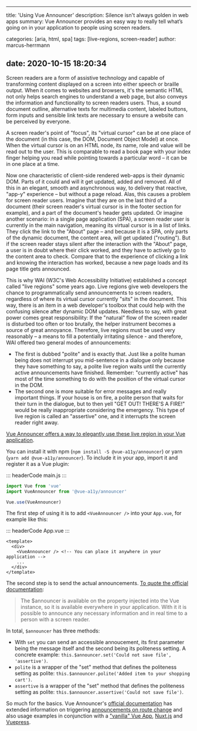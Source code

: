 ---
title: 'Using Vue Announcer'
description: Silence isn't always golden in web apps
summary: Vue Announcer provides an easy way to really tell what’s going on in your application to people using screen readers.

categories: [aria, html, spa]
tags: [live-regions, screen-reader]
author: marcus-herrmann

date: 2020-10-15 18:20:34
-------------------------

Screen readers are a form of assistive technology and capable of transforming content displayed on a screen into either speech or braille output. When it comes to websites and browsers, it's the semantic HTML not only helps search engines to understand a web page, but also conveys the information and functionality to screen readers users. Thus, a sound document outline, alternative texts for multimedia content, labeled buttons, form inputs and sensible link texts are necessary to ensure a website can be perceived by everyone.

A screen reader's point of "focus", its "virtual cursor" can be at one place of the document (in this case, the DOM, Document Object Model) at once. When the virtual cursor is on an HTML node, its name, role and value will be read out to the user.  This is comparable to read a book page with your index finger helping you read while pointing towards a particular word – it can be in one place at a time.

Now one characteristic of client-side rendered web-apps is their dynamic DOM. Parts of it could and will it get updated, added and removed. All of this in an elegant, smooth and asynchronous way, to delivery that reactive, "app-y" experience – but without a page reload. Alas, this causes a problem for screen reader users. Imagine that they are on the last third of a document (their screen reader's virtual cursor is in the footer section for example), and a part of the document's header gets updated. Or imagine another scenario: in a single page application (SPA), a screen reader user is currently in the main navigation, meaning its virtual cursor is in a list of links. They click the link to the "About" page – and because it is a SPA, only parts of the dynamic document, the content area, will get updated ("routing"). But if the screen reader stays silent after the interaction with the "About" page, a user is in doubt where their click worked, and they have to actively go to the content area to check. Compare that to the experience of clicking a link and knowing the interaction has worked, because a new page loads and its page title gets announced.

This is why WAI (W3C's Web Accessibility Initiative) established a concept called "live regions" some years ago. Live regions give web developers the chance to programmatically send announcements to screen readers, regardless of where its virtual cursor currently "sits" in the document. This way, there is an item in a web developer's toolbox that could help with the confusing silence after dynamic DOM updates. Needless to say, with great power comes great responsibility: If the "natural" flow of the screen reader is disturbed too often or too brutally, the helper instrument becomes a source of great annoyance. Therefore, live regions must be used very reasonably – a means to fill a potentially irritating silence - and therefore, WAI offered two general modes of announcements:

- The first is dubbed "polite" and is exactly that. Just like a polite human being does not interrupt you mid-sentence in a dialogue only because they have something to say, a polite live region waits until the currently active announcements have finished. Remember: "currently active" has most of the time something to do with the position of the virtual cursor in the DOM.
- The second one is more suitable for error messages and really important things. If your house is on fire, a polite person that waits for their turn in the dialogue, but to then yell "GET OUT! THERE'S A FIRE!" would be really inappropriate considering the emergency. This type of live region is called an "assertive" one, and it interrupts the screen reader right away.

[Vue Announcer offers a way to elegantly use these live region in your Vue application](https://github.com/vue-a11y/vue-announcer).

You can install it with npm (`npm install -S @vue-a11y/announcer`) or yarn (`yarn add @vue-a11y/announcer`). To include it in your app, import it and register it as a Vue plugin:

::: headerCode
main.js
:::
```js
import Vue from 'vue'
import VueAnnouncer from '@vue-a11y/announcer'

Vue.use(VueAnnouncer)

```

The first step of using it is to add `<VueAnnouncer />` into your `App.vue`, for example like this:

::: headerCode
App.vue
:::
```vue
<template>
  <div>
    <VueAnnouncer /> <!-- You can place it anywhere in your application -->
    ...
  </div>
</template>
```

The second step is to send the actual announcements. [To quote the official documentation](https://vue-announcer-v2.surge.sh/guide/announcer.html#methods):

> The $announcer is available on the property injected into the Vue instance, so it is available everywhere in your application. With it it is possible to announce any necessary information and in real time to a person with a screen reader.

In total, `$announcer` has three methods:
- With `set` you can send an accessible annoucement, its first parameter being the message itself and the second being its politeness setting. A concrete example:       `this.$announcer.set('Could not save file', 'assertive')`.
- `polite`  is a wrapper of the "set" method that defines the politeness setting as polite: `this.$announcer.polite('Added item to your shopping cart')`.
- `assertive`  is a wrapper of the "set" method that defines the politeness setting as polite: `this.$announcer.assertive('Could not save file')`.

So much for the basics. Vue Announcer's [official documentation](https://vue-announcer-v2.surge.sh/guide/announcer-router.html) has extended information on triggering [announcements on route change](https://vue-announcer-v2.surge.sh/guide/announcer-router.html) and also usage examples in conjunction with a ["vanilla" Vue App](https://vue-announcer-v2.surge.sh/demos/), [Nuxt.js](https://vue-announcer-v2.surge.sh/demos/nuxt.html) and [Vuepress](https://vue-announcer-v2.surge.sh/demos/vuepress.html).

